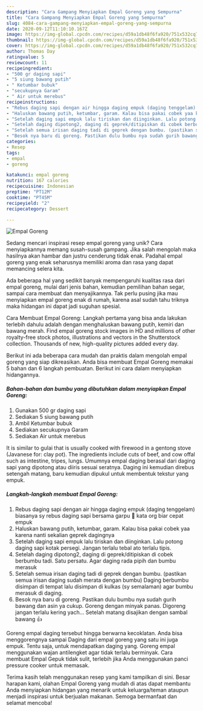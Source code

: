 ```yaml
---
description: "Cara Gampang Menyiapkan Empal Goreng yang Sempurna"
title: "Cara Gampang Menyiapkan Empal Goreng yang Sempurna"
slug: 4084-cara-gampang-menyiapkan-empal-goreng-yang-sempurna
date: 2020-09-12T11:10:10.167Z
image: https://img-global.cpcdn.com/recipes/d59a1db48f6fa920/751x532cq70/empal-goreng-foto-resep-utama.jpg
thumbnail: https://img-global.cpcdn.com/recipes/d59a1db48f6fa920/751x532cq70/empal-goreng-foto-resep-utama.jpg
cover: https://img-global.cpcdn.com/recipes/d59a1db48f6fa920/751x532cq70/empal-goreng-foto-resep-utama.jpg
author: Thomas Day
ratingvalue: 5
reviewcount: 11
recipeingredient:
- "500 gr daging sapi"
- "5 siung bawang putih"
- " Ketumbar bubuk"
- "secukupnya Garam"
- " Air untuk merebus"
recipeinstructions:
- "Rebus daging sapi dengan air hingga daging empuk (daging tenggelam) biasanya sy rebus daging sapi bersama garpu 🤭 kata org biar cepat empuk"
- "Haluskan bawang putih, ketumbar, garam. Kalau bisa pakai cobek yaa karena nanti sekalian geprek dagingnya"
- "Setelah daging sapi empuk lalu tiriskan dan diinginkan. Lalu potong daging sapi kotak persegi. Jangan terlalu tebal ato terlalu tipis."
- "Setelah daging dipotong2, daging di geprek/ditipiskan di cobek berbumbu tadi. Satu persatu. Agar daging rada pipih dan bumbu merasuk"
- "Setelah semua irisan daging tadi di geprek dengan bumbu. (pastikan semua irisan daging sudah merata dengan bumbu) Daging berbumbu disimpan di tempat lalu disimpan di kulkas (sy semalaman) agar bumbu merasuk di daging."
- "Besok nya baru di goreng. Pastikan dulu bumbu nya sudah gurih bawang dan asin ya cukup. Goreng dengan minyak panas. Digoreng jangan terlalu kering yach... Setelah matang disajikan dengan sambal bawang 👍"
categories:
- Resep
tags:
- empal
- goreng

katakunci: empal goreng 
nutrition: 167 calories
recipecuisine: Indonesian
preptime: "PT12M"
cooktime: "PT45M"
recipeyield: "2"
recipecategory: Dessert

---
```



![Empal Goreng](https://img-global.cpcdn.com/recipes/d59a1db48f6fa920/751x532cq70/empal-goreng-foto-resep-utama.jpg)

Sedang mencari inspirasi resep empal goreng yang unik? Cara menyiapkannya memang susah-susah gampang. Jika salah mengolah maka hasilnya akan hambar dan justru cenderung tidak enak. Padahal empal goreng yang enak seharusnya memiliki aroma dan rasa yang dapat memancing selera kita.

Ada beberapa hal yang sedikit banyak mempengaruhi kualitas rasa dari empal goreng, mulai dari jenis bahan, kemudian pemilihan bahan segar, sampai cara membuat dan menyajikannya. Tak perlu pusing jika mau menyiapkan empal goreng enak di rumah, karena asal sudah tahu triknya maka hidangan ini dapat jadi suguhan spesial.

Cara Membuat Empal Goreng: Langkah pertama yang bisa anda lakukan terlebih dahulu adalah dengan menghaluskan bawang putih, kemiri dan bawang merah. Find empal goreng stock images in HD and millions of other royalty-free stock photos, illustrations and vectors in the Shutterstock collection. Thousands of new, high-quality pictures added every day.


Berikut ini ada beberapa cara mudah dan praktis dalam mengolah empal goreng yang siap dikreasikan. Anda bisa membuat Empal Goreng memakai 5 bahan dan 6 langkah pembuatan. Berikut ini cara dalam menyiapkan hidangannya.

<!--inarticleads1-->

##### Bahan-bahan dan bumbu yang dibutuhkan dalam menyiapkan Empal Goreng:

1. Gunakan 500 gr daging sapi
1. Sediakan 5 siung bawang putih
1. Ambil  Ketumbar bubuk
1. Sediakan secukupnya Garam
1. Sediakan  Air untuk merebus


It is similar to gulai that is usually cooked with firewood in a gentong stove (Javanese for: clay pot). The ingredients include cuts of beef, and cow offal such as intestine, tripes, lungs. Umumnya empal daging berasal dari daging sapi yang dipotong atau diiris sesuai seratnya. Daging ini kemudian direbus setengah matang, baru kemudian dipukul untuk membentuk tekstur yang empuk. 

<!--inarticleads2-->

##### Langkah-langkah membuat Empal Goreng:

1. Rebus daging sapi dengan air hingga daging empuk (daging tenggelam) biasanya sy rebus daging sapi bersama garpu 🤭 kata org biar cepat empuk
1. Haluskan bawang putih, ketumbar, garam. Kalau bisa pakai cobek yaa karena nanti sekalian geprek dagingnya
1. Setelah daging sapi empuk lalu tiriskan dan diinginkan. Lalu potong daging sapi kotak persegi. Jangan terlalu tebal ato terlalu tipis.
1. Setelah daging dipotong2, daging di geprek/ditipiskan di cobek berbumbu tadi. Satu persatu. Agar daging rada pipih dan bumbu merasuk
1. Setelah semua irisan daging tadi di geprek dengan bumbu. (pastikan semua irisan daging sudah merata dengan bumbu) Daging berbumbu disimpan di tempat lalu disimpan di kulkas (sy semalaman) agar bumbu merasuk di daging.
1. Besok nya baru di goreng. Pastikan dulu bumbu nya sudah gurih bawang dan asin ya cukup. Goreng dengan minyak panas. Digoreng jangan terlalu kering yach... Setelah matang disajikan dengan sambal bawang 👍


Goreng empal daging tersebut hingga berwarna kecoklatan. Anda bisa menggorengnya sampai Daging dari empal goreng yang satu ini juga empuk. Tentu saja, untuk mendapatkan daging yang. Goreng empal menggunakan wajan antilengket agar tidak terlalu berminyak. Cara membuat Empal Gepuk tidak sulit, terlebih jika Anda menggunakan panci pressure cooker untuk memasak. 

Terima kasih telah menggunakan resep yang kami tampilkan di sini. Besar harapan kami, olahan Empal Goreng yang mudah di atas dapat membantu Anda menyiapkan hidangan yang menarik untuk keluarga/teman ataupun menjadi inspirasi untuk berjualan makanan. Semoga bermanfaat dan selamat mencoba!
